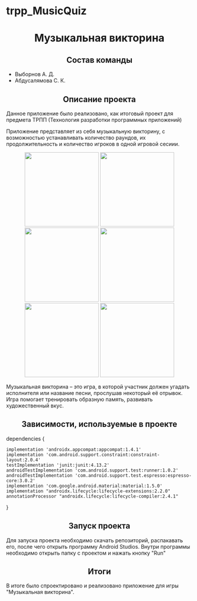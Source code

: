 # trpp_MusicQuiz
<h1 align="center">Музыкальная викторина</h1>

<h2 align="center">Состав команды</h1>
<ul>
    <li>Выборнов А. Д.</li>
    <li>Абдусалямова С. К.</li>
</ul>

<h2 align="center">Описание проекта</h1>

<p>Данное приложение было реализовано, как итоговый проект для предмета ТРПП (Технология разработки программных приложений)</p>

<p>Приложение представляет из себя музыкальную викторину, с возможностью устанавливать количество раундов, их продолжительность и количество игроков в одной игровой сесиии.</p>
<p align="center"><img width="200" src="img/1.jpg"> <img width="200" src="img/2.jpg"> <img width="200" src="img/3.jpg"> <img width="200" src="img/4.jpg"> 
<img width="200" src="img/5.jpg"> <img width="200" src="img/6.jpg">
</p>

<p>Музыкальная викторина – это игра, в которой участник должен угадать исполнителя или название песни, прослушав некоторый её отрывок.  Игра помогает тренировать образную память, развивать художественный вкус. </p>





<h2 align="center">Зависимости, используемые в проекте</h1>
<p>dependencies {
    
    
    implementation 'androidx.appcompat:appcompat:1.4.1'
    implementation 'com.android.support.constraint:constraint-layout:2.0.4'
    testImplementation 'junit:junit:4.13.2'
    androidTestImplementation 'com.android.support.test:runner:1.0.2'
    androidTestImplementation 'com.android.support.test.espresso:espresso-core:3.0.2'
    implementation 'com.google.android.material:material:1.5.0'
    implementation "androidx.lifecycle:lifecycle-extensions:2.2.0"
    annotationProcessor "androidx.lifecycle:lifecycle-compiler:2.4.1"
}</p>
<h2 align="center">Запуск проекта</h1>

<p>Для запуска проекта необходимо скачать репозиторий, распакавать его, после чего открыть программу Android Studios. Внутри программы необходимо открыть папку с проектом и нажать кнопку "Run"</p>

<h2 align="center"> Итоги </h1>

<p>В итоге было спроектировано и реализовано приложение для игры "Музыкальная викторина".</p>
